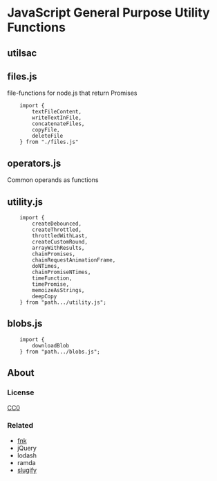 # JavaScript General Purpose Utility Functions

## utilsac


## files.js

file-functions for node.js that return Promises

```
    import {
        textFileContent,
        writeTextInFile,
        concatenateFiles,
        copyFile,
        deleteFile
    } from "./files.js"
```


## operators.js

Common operands as functions


## utility.js

```
    import {
        createDebounced,
        createThrottled,
		throttledWithLast,
        createCustomRound,
        arrayWithResults,
        chainPromises,
        chainRequestAnimationFrame,
        doNTimes,
        chainPromiseNTimes,
        timeFunction,
        timePromise,
        memoizeAsStrings,
        deepCopy
    } from "path.../utility.js";
```


## blobs.js

```
    import {
        downloadBlob
    } from "path.../blobs.js";
```

## About

### License

[CC0](license.txt)

### Related

 * [fnk](https://github.com/seanohue/fnk)
 * jQuery
 * lodash
 * ramda
 * [slugify](https://github.com/sindresorhus/slugify)
